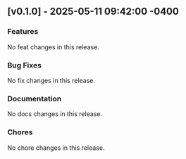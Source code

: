 ## [v0.1.0] - 2025-05-11 09:42:00 -0400

### Features
No feat changes in this release.

### Bug Fixes
No fix changes in this release.

### Documentation
No docs changes in this release.

### Chores
No chore changes in this release.

